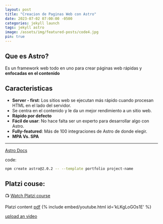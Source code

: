 ```yaml
---
layout: post
title: "Creacion de Paginas Web con Astro"
date: 2023-07-02 07:00:00 -0500
categories: jekyll launch
tags: jekyll astro
image: /assets/img/featured-posts/code4.jpg
pin: true
---
```


## Que es Astro?

Es un framework web todo en uno para crear páginas web rápidas y **enfocadas en el contenido**

## Caracteristicas

- **Server - first**: Los sitios web se ejecutan más rápido cuando procesan HTML en el lado del servidor.
- Se centra en el contenido y le da un mejor rendimiento a un sitio web.
- **Rápido por defecto**
- **Fácil de usar**: No hace falta ser un experto para desarrollar algo con Astro.
- **Fully-featured**: Más de 100 integraciones de Astro de donde elegir.
- **MPA Vs. SPA**

---

[Astro Docs](https://docs.astro.build/es/getting-started/)

code:

```bash
npm create astro@2.0.2 -- --template portfolio project-name
```

## Platzi couse:

📺 [Watch Platzi course](https://platzi.com/clases/6207-astro/60182-conoce-los-proyectos-que-vas-a-construir/)

Platzi content [pdf](https://static.platzi.com/media/public/uploads/astro_slides_4550580a-2711-49c4-98ee-28f09287dfd2.pdf)
{% include embed/youtube.html id='kLKgLoGOs1E' %}

[upload an video](https://www.veed.io/edit/a5fd7de4-2a7a-4b93-895a-5d9f52cff825)
